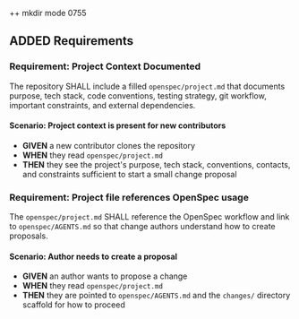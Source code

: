 ++ mkdir mode 0755
## ADDED Requirements

### Requirement: Project Context Documented
The repository SHALL include a filled `openspec/project.md` that documents purpose, tech stack, code conventions, testing strategy, git workflow, important constraints, and external dependencies.

#### Scenario: Project context is present for new contributors
- **GIVEN** a new contributor clones the repository
- **WHEN** they read `openspec/project.md`
- **THEN** they see the project's purpose, tech stack, conventions, contacts, and constraints sufficient to start a small change proposal

### Requirement: Project file references OpenSpec usage
The `openspec/project.md` SHALL reference the OpenSpec workflow and link to `openspec/AGENTS.md` so that change authors understand how to create proposals.

#### Scenario: Author needs to create a proposal
- **GIVEN** an author wants to propose a change
- **WHEN** they read `openspec/project.md`
- **THEN** they are pointed to `openspec/AGENTS.md` and the `changes/` directory scaffold for how to proceed
